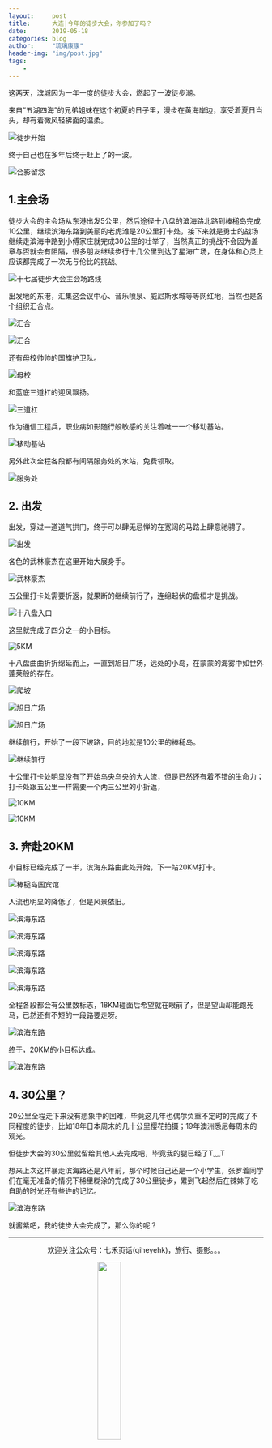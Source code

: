 ```yaml
---
layout:     post
title:      大连|今年的徒步大会，你参加了吗？
date:       2019-05-18
categories: blog
author:     "琉璃康康"
header-img: "img/post.jpg"
tags:
    - 
---
```


<style>
img{
  display:block;
  margin:0
  auto;
}
</style>

<meta name="referrer" content="never">

这两天，滨城因为一年一度的徒步大会，燃起了一波徒步潮。

来自“五湖四海”的兄弟姐妹在这个初夏的日子里，漫步在黄海岸边，享受着夏日当头，却有着微风轻拂面的温柔。

![徒步开始][1]

终于自己也在多年后终于赶上了的一波。

![合影留念][2]

## 1.主会场

徒步大会的主会场从东港出发5公里，然后途径十八盘的滨海路北路到棒槌岛完成10公里，继续滨海东路到美丽的老虎滩是20公里打卡处，接下来就是勇士的战场继续走滨海中路到小傅家庄就完成30公里的壮举了，当然真正的挑战不会因为盖章与否就会有阻隔，很多朋友继续步行十几公里到达了星海广场，在身体和心灵上应该都完成了一次无与伦比的挑战。

![十七届徒步大会主会场路线][3]

出发地的东港，汇集这会议中心、音乐喷泉、威尼斯水城等等网红地，当然也是各个组织汇合点。

![汇合][4]

![汇合][5]

还有母校帅帅的国旗护卫队。

![母校][6]

和蓝底三道杠的迎风飘扬。

![三道杠][7]

作为通信工程兵，职业病如影随行般敏感的关注着唯一一个移动基站。

![移动基站][8]

另外此次全程各段都有间隔服务处的水站，免费领取。

![服务处][22]

## 2. 出发

出发，穿过一道道气拱门，终于可以肆无忌惮的在宽阔的马路上肆意驰骋了。

![出发][9]

各色的武林豪杰在这里开始大展身手。

![武林豪杰][10]

五公里打卡处需要折返，就果断的继续前行了，连绵起伏的盘桓才是挑战。

![十八盘入口][11]

这里就完成了四分之一的小目标。

![5KM][12]

十八盘曲曲折折绵延而上，一直到旭日广场，远处的小岛，在蒙蒙的海雾中如世外蓬莱般的存在。

![爬坡][13]

![旭日广场][14]

![旭日广场][15]

继续前行，开始了一段下坡路，目的地就是10公里的棒槌岛。

![继续前行][16]

十公里打卡处明显没有了开始乌央乌央的大人流，但是已然还有着不错的生命力；打卡处跟五公里一样需要一个两三公里的小折返，

![10KM][17]

![10KM][18]

## 3. 奔赴20KM

小目标已经完成了一半，滨海东路由此处开始，下一站20KM打卡。

![棒槌岛国宾馆][19]

人流也明显的降低了，但是风景依旧。

![滨海东路][20]

![滨海东路][21]

![滨海东路][23]

![滨海东路][24]

![滨海东路][25]

全程各段都会有公里数标志，18KM碰面后希望就在眼前了，但是望山却能跑死马，已然还有不短的一段路要走呀。

![滨海东路][26]

终于，20KM的小目标达成。

![滨海东路][27]

## 4. 30公里？

20公里全程走下来没有想象中的困难，毕竟这几年也偶尔负重不定时的完成了不同程度的徒步，比如18年日本周末的几十公里樱花拍摄；19年澳洲悉尼每周末的观光。

但徒步大会的30公里就留给其他人去完成吧，毕竟我的腿已经了T﹏T

想来上次这样暴走滨海路还是八年前，那个时候自己还是一个小学生，张罗着同学们在毫无准备的情况下稀里糊涂的完成了30公里徒步，累到飞起然后在辣妹子吃自助的时光还有些许的记忆。

![滨海东路][28]


就酱紫吧，我的徒步大会完成了，那么你的呢？

------------
<p align="center">欢迎关注公众号：七禾页话(qiheyehk)，旅行、摄影。。。</p>
<img src="https://mmbiz.qpic.cn/mmbiz_jpg/QqiaFS6NT0eD1g2UjYu4VfCGHmbhgVqOAnNnJQfN7ZhRVUCopYOsfpPtIEB95VNEqu8trAxJXzGDg01ka6z6wzQ/0?wx_fmt=jpeg" width="30%"/>

[1]:https://mmbiz.qpic.cn/mmbiz_jpg/QqiaFS6NT0eB2XiaL6a8xhznGgRG7iaaA3XsOvTR7aBLs0Wpu4QfEV56KNsicSV4rWvBDmMvwD0TNFlibP9wAd6Ljmg/0?wx_fmt=jpeg

[2]:https://mmbiz.qpic.cn/mmbiz_jpg/QqiaFS6NT0eB2XiaL6a8xhznGgRG7iaaA3XcWdfuGcibx3E6AQlLk6evjribUyv8awibe78LpuxKXYUtD2CeA18GFibSw/0?wx_fmt=jpeg

[3]:https://mmbiz.qpic.cn/mmbiz_jpg/QqiaFS6NT0eB2XiaL6a8xhznGgRG7iaaA3XvhLNibKeVZht68dvBJUicib4liaYypZHYDIpkunObuwiaiaIsW6k4dakvSzg/0?wx_fmt=jpeg

[4]:https://mmbiz.qpic.cn/mmbiz_jpg/QqiaFS6NT0eB2XiaL6a8xhznGgRG7iaaA3XickRvu82RkuMof5KBicSj0orLgjhLcVLw0Lkwd2RduP5kWiaYZtoHtFdg/0?wx_fmt=jpeg

[5]:https://mmbiz.qpic.cn/mmbiz_jpg/QqiaFS6NT0eB2XiaL6a8xhznGgRG7iaaA3XZ8RtJkC5dn6bccSiclU3zGBtXVIcuZ74VnRd4N8NJmXibrd2RTZqhgjA/0?wx_fmt=jpeg

[6]:https://mmbiz.qpic.cn/mmbiz_jpg/QqiaFS6NT0eB2XiaL6a8xhznGgRG7iaaA3X605AaeN45B0CW35KQGdsQuJiaiaM8gEPVEyEKPQh0vVDbt102icyuExVw/0?wx_fmt=jpeg

[7]:https://mmbiz.qpic.cn/mmbiz_jpg/QqiaFS6NT0eB2XiaL6a8xhznGgRG7iaaA3X6rHZTibsy6gia5WfGSGcLbZ020UTfdwWQYwFyv5fu5KUwt9ibba1UrR3A/0?wx_fmt=jpeg

[8]:https://mmbiz.qpic.cn/mmbiz_jpg/QqiaFS6NT0eB2XiaL6a8xhznGgRG7iaaA3X0aySRnuOOnd9DzCa43b6X9jDP4xcHNvhYibJwibSiaxV7z2bXPKB4NIEQ/0?wx_fmt=jpeg

[9]:https://mmbiz.qpic.cn/mmbiz_jpg/QqiaFS6NT0eB2XiaL6a8xhznGgRG7iaaA3Xnk6icACLY99d9pkYYwW72DV7DMrqdY5SXicqL3NK0mmLO4icA7HeILGag/0?wx_fmt=jpeg

[10]:https://mmbiz.qpic.cn/mmbiz_jpg/QqiaFS6NT0eB2XiaL6a8xhznGgRG7iaaA3XiaKBsEicRoXkv5nRXOZNfa6CIdWCicw6ic7NIVZutWz6rqCU7n8wGk7jgQ/0?wx_fmt=jpeg

[11]:https://mmbiz.qpic.cn/mmbiz_jpg/QqiaFS6NT0eB2XiaL6a8xhznGgRG7iaaA3X0xTF2CxzAibgLviaWbyfusLpcnYJibs6mRLIciaW0LRYuNnUw7t1PtxG1w/0?wx_fmt=jpeg

[12]:https://mmbiz.qpic.cn/mmbiz_jpg/QqiaFS6NT0eB2XiaL6a8xhznGgRG7iaaA3X8OV76En4FbSCSwiclPV1R767GL9tUVIOZUYyiaT5V8NQlgzzyKb9vn0g/0?wx_fmt=jpeg

[13]:https://mmbiz.qpic.cn/mmbiz_jpg/QqiaFS6NT0eB2XiaL6a8xhznGgRG7iaaA3Xvt7NzIAaCJvpokleFqCYMwAo9DUWy4BXQOv2OL4vVnDFoqO7Meia57A/0?wx_fmt=jpeg

[14]:https://mmbiz.qpic.cn/mmbiz_jpg/QqiaFS6NT0eB2XiaL6a8xhznGgRG7iaaA3XlOIexdXb2ibc3UpicZ3jJe7icHmN0vEgqjwHFCLjibTK3ozwyJ2zA1YFkw/0?wx_fmt=jpeg

[15]:https://mmbiz.qpic.cn/mmbiz_jpg/QqiaFS6NT0eB2XiaL6a8xhznGgRG7iaaA3Xlck9dRscJ25Ia3bMfGYKrysUib1yeBUQb4lW1a1uyz0icQly0Cm6jxIQ/0?wx_fmt=jpeg

[16]:https://mmbiz.qpic.cn/mmbiz_jpg/QqiaFS6NT0eB2XiaL6a8xhznGgRG7iaaA3XQ5U5vhib5vReRjkSW8sAy35QUib2UrMic0C0cXdtcDwd4gWwQrZl9O0qA/0?wx_fmt=jpeg

[17]:https://mmbiz.qpic.cn/mmbiz_jpg/QqiaFS6NT0eB2XiaL6a8xhznGgRG7iaaA3Xe7GRYvfXuXgalK78SH2APRCkrLKU9ZwcPicDWKTDRmG9jPnUQqPFLrQ/0?wx_fmt=jpeg

[18]:https://mmbiz.qpic.cn/mmbiz_jpg/QqiaFS6NT0eB2XiaL6a8xhznGgRG7iaaA3XrJJmI1FjOpM56jp3icz72o5r2PhnJoBoMXH5Hy9e6AyuTOia9Tm4yqWQ/0?wx_fmt=jpeg

[19]:https://mmbiz.qpic.cn/mmbiz_jpg/QqiaFS6NT0eB2XiaL6a8xhznGgRG7iaaA3X6BwMgoMXnkxpiakicibGoDkfWT3M9BNBWxBwjXibUyOB878epZUQvvpT7g/0?wx_fmt=jpeg

[20]:https://mmbiz.qpic.cn/mmbiz_jpg/QqiaFS6NT0eB2XiaL6a8xhznGgRG7iaaA3X8SbPeF7PzKHJibLHmOqibkBWoRB0MLwzLfiaahibDCPwKvNx0ccialqZXlQ/0?wx_fmt=jpeg

[21]:https://mmbiz.qpic.cn/mmbiz_jpg/QqiaFS6NT0eB2XiaL6a8xhznGgRG7iaaA3X1uTI3IZAoiaNavRCBsL5SfEPG7c24HO8xjfI0ORR7JBLoyJaDP1iabDQ/0?wx_fmt=jpeg

[22]:https://mmbiz.qpic.cn/mmbiz_jpg/QqiaFS6NT0eB2XiaL6a8xhznGgRG7iaaA3X0e0ATME5fC6eod0E751aNfZmp32PYDLKOcDTpVK1zQPk10JYXM5zxA/0?wx_fmt=jpeg

[23]:https://mmbiz.qpic.cn/mmbiz_jpg/QqiaFS6NT0eB2XiaL6a8xhznGgRG7iaaA3XbDyBf4Tnz40Tqf7qvxyCo0Ez0nWBnXp6z6rMWnicm9uzPvkMzvnIx1A/0?wx_fmt=jpeg

[24]:https://mmbiz.qpic.cn/mmbiz_jpg/QqiaFS6NT0eB2XiaL6a8xhznGgRG7iaaA3XNSn8VZUuDTXDVrOsiaCGwFR9SXHWdiaQdBJ9h0txuGlIBbxzfElTYs2Q/0?wx_fmt=jpeg

[25]:https://mmbiz.qpic.cn/mmbiz_jpg/QqiaFS6NT0eB2XiaL6a8xhznGgRG7iaaA3XerLdroTcqKWIyenXfFd0JMmx5ibM2ArkUicSgUuOwG7OokveZy9wrcPg/0?wx_fmt=jpeg

[26]:https://mmbiz.qpic.cn/mmbiz_jpg/QqiaFS6NT0eB2XiaL6a8xhznGgRG7iaaA3XgGzd5VYibcJWlD5t7n0YoVZ8RKuVSCh1NPtOfV0hVhw3jf9QbD2MyoA/0?wx_fmt=jpeg

[27]:https://mmbiz.qpic.cn/mmbiz_jpg/QqiaFS6NT0eB2XiaL6a8xhznGgRG7iaaA3XdVyhZw0OfJOWlqTQjeL3F6BYupCg9sY9NNPSE4CCiamMIyfL0v4tpag/0?wx_fmt=jpeg

[28]:https://mmbiz.qpic.cn/mmbiz_png/QqiaFS6NT0eB2XiaL6a8xhznGgRG7iaaA3XBEiarvded1WHOYba94FsxcDXr2rAZLRiad2WNQHicxKz1oHDWw8mgDmiaA/0?wx_fmt=gif

